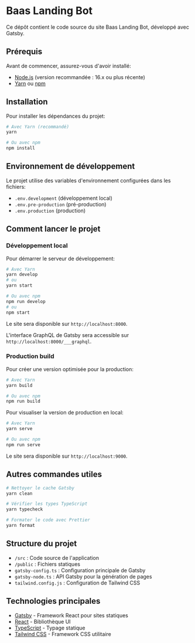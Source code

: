 # Baas Landing Bot

Ce dépôt contient le code source du site Baas Landing Bot, développé avec Gatsby.

## Prérequis

Avant de commencer, assurez-vous d'avoir installé:

- [Node.js](https://nodejs.org/) (version recommandée : 16.x ou plus récente)
- [Yarn](https://yarnpkg.com/) ou [npm](https://www.npmjs.com/)

## Installation

Pour installer les dépendances du projet:

```bash
# Avec Yarn (recommandé)
yarn

# Ou avec npm
npm install
```

## Environnement de développement

Le projet utilise des variables d'environnement configurées dans les fichiers:
- `.env.development` (développement local)
- `.env.pre-production` (pré-production)
- `.env.production` (production)

## Comment lancer le projet

### Développement local

Pour démarrer le serveur de développement:

```bash
# Avec Yarn
yarn develop
# ou
yarn start

# Ou avec npm
npm run develop
# ou
npm start
```

Le site sera disponible sur `http://localhost:8000`.

L'interface GraphQL de Gatsby sera accessible sur `http://localhost:8000/___graphql`.

### Production build

Pour créer une version optimisée pour la production:

```bash
# Avec Yarn
yarn build

# Ou avec npm
npm run build
```

Pour visualiser la version de production en local:

```bash
# Avec Yarn
yarn serve

# Ou avec npm
npm run serve
```

Le site sera disponible sur `http://localhost:9000`.

## Autres commandes utiles

```bash
# Nettoyer le cache Gatsby
yarn clean

# Vérifier les types TypeScript
yarn typecheck

# Formater le code avec Prettier
yarn format
```

## Structure du projet

- `/src` : Code source de l'application
- `/public` : Fichiers statiques
- `gatsby-config.ts` : Configuration principale de Gatsby
- `gatsby-node.ts` : API Gatsby pour la génération de pages
- `tailwind.config.js` : Configuration de Tailwind CSS

## Technologies principales

- [Gatsby](https://www.gatsbyjs.com/) - Framework React pour sites statiques
- [React](https://reactjs.org/) - Bibliothèque UI
- [TypeScript](https://www.typescriptlang.org/) - Typage statique
- [Tailwind CSS](https://tailwindcss.com/) - Framework CSS utilitaire 
